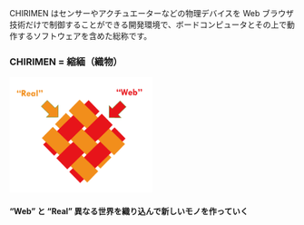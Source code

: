 CHIRIMEN はセンサーやアクチュエーターなどの物理デバイスを Web ブラウザ技術だけで制御することができる開発環境で、ボードコンピュータとその上で動作するソフトウェアを含めた総称です。


### CHIRIMEN = 縮緬（織物）

  <img src="./images/WebxReal.png" width='50%'>
<!-- ![WebxReal](./images/WebxReal.png) -->

#### “Web” と “Real” 異なる世界を織り込んで新しいモノを作っていく

